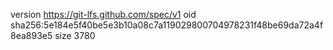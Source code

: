 version https://git-lfs.github.com/spec/v1
oid sha256:5e184e5f40be5e3b10a08c7a119029800704978231f48be69da72a4f8ea893e5
size 3780
